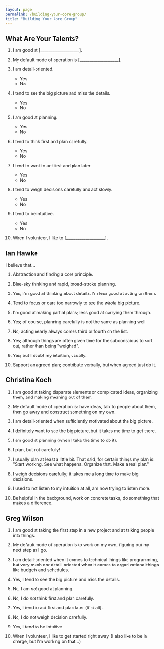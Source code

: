 ```yaml
---
layout: page
permalink: /building-your-core-group/
title: "Building Your Core Group"
---
```


## What Are Your Talents?

1.  I am good at [____________________].

2.  My default mode of operation is [____________________].

3.  I am detail-oriented.
    *   Yes
    *   No

4.  I tend to see the big picture and miss the details.
    *   Yes
    *   No

5.  I am good at planning.
    *   Yes
    *   No

6.  I tend to think first and plan carefully.
    *   Yes
    *   No

7.  I tend to want to act first and plan later.
    *   Yes
    *   No

8.  I tend to weigh decisions carefully and act slowly.
    *   Yes
    *   No

9.  I tend to be intuitive.
    *   Yes
    *   No

10. When I volunteer, I like to [____________________].

## Ian Hawke

I believe that...

1. Abstraction and finding a core principle.

2. Blue-sky thinking and rapid, broad-stroke planning.

3. Yes, I'm good at thinking about details: I'm less good at acting on them.

4. Tend to focus or care too narrowly to see the *whole* big picture.

5. I'm good at making partial plans; less good at carrying them through.

6. Yes; of course, planning carefully is not the same as planning well.

7. No; acting nearly always comes third or fourth on the list.

8. Yes; although things are often given time for the subconscious to sort out, rather than being "weighed".

9. Yes; but I doubt my intuition, usually.

10. Support an agreed plan; contribute verbally, but when agreed just do it.

## Christina Koch

1. I am good at taking disparate elements or complicated ideas, organizing them, and making meaning out of them. 

2. My default mode of operation is: have ideas, talk to people about them, then go away and construct something on my own.

3. I am detail-oriented when sufficiently motivated about the big picture. 

4. I definitely want to see the big picture, but it takes me time to get there.  

5. I am good at planning (when I take the time to do it). 

6. I plan, but not carefully!  

7. I usually plan at least a little bit.  That said, for certain things my plan is: 
	"Start working. See what happens. Organize that. Make a real plan." 

8. I weigh decisions carefully; it takes me a long time to make big decisions.  

9. I used to not listen to my intuition at all, am now trying to listen more. 

10. Be helpful in the background, work on concrete tasks, do something that makes a difference.  

## Greg Wilson

1.  I am good at taking the first step in a new project
    and at talking people into things.

2.  My default mode of operation is to work on my own,
    figuring out my next step as I go.

3.  I am detail-oriented when it comes to technical things like programming,
    but very much *not* detail-oriented when it comes to organizational things like budgets and schedules.

4.  Yes, I tend to see the big picture and miss the details.

5.  No, I am *not* good at planning.

6.  No, I do *not* think first and plan carefully.

7.  Yes, I tend to act first and plan later (if at all).

8.  No, I do not weigh decision carefully.

9.  Yes, I tend to be intuitive.

10. When I volunteer, I like to get started right away.
    (I also like to be in charge, but I'm working on that...)
